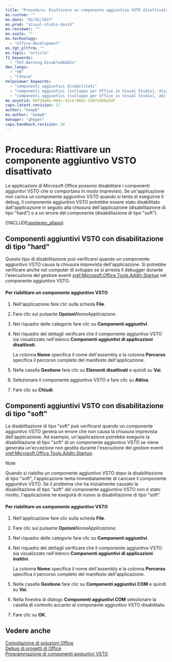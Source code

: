 ```yaml
---
title: "Procedura: Riattivare un componente aggiuntivo VSTO disattivato | Microsoft Docs"
ms.custom: ""
ms.date: "02/02/2017"
ms.prod: "visual-studio-dev14"
ms.reviewer: ""
ms.suite: ""
ms.technology: 
  - "office-development"
ms.tgt_pltfrm: ""
ms.topic: "article"
f1_keywords: 
  - "VST.Warning.DisabledAddIn"
dev_langs: 
  - "VB"
  - "CSharp"
helpviewer_keywords: 
  - "componenti aggiuntivi disabilitati"
  - "componenti aggiuntivi [sviluppo per Office in Visual Studio], disabilitati"
  - "componenti aggiuntivi [sviluppo per Office in Visual Studio], abilitazione"
ms.assetid: 69719a0a-984c-42cd-80a2-1367c866e5df
caps.latest.revision: 27
author: "kempb"
ms.author: "kempb"
manager: "ghogen"
caps.handback.revision: 26
---
```

# Procedura: Riattivare un componente aggiuntivo VSTO disattivato
  Le applicazioni di Microsoft Office possono disabilitare i componenti aggiuntivi VSTO che si comportano in modo imprevisto. Se un'applicazione non carica un componente aggiuntivo VSTO quando si tenta di eseguirne il debug, il componente aggiuntivo VSTO potrebbe essere stato disabilitato dall'applicazione in seguito alla chiusura dell'applicazione \(disabilitazione di tipo "hard"\) o a un errore del componente \(disabilitazione di tipo "soft"\).  
  
 [!INCLUDE[appliesto_allapp](../vsto/includes/appliesto-allapp-md.md)]  
  
## Componenti aggiuntivi VSTO con disabilitazione di tipo "hard"  
 Questo tipo di disabilitazione può verificarsi quando un componente aggiuntivo VSTO causa la chiusura imprevista dell'applicazione. Si potrebbe verificare anche nel computer di sviluppo se si arresta il debugger durante l'esecuzione del gestore eventi <xref:Microsoft.Office.Tools.AddIn.Startup> nel componente aggiuntivo VSTO.  
  
#### Per riabilitare un componente aggiuntivo VSTO  
  
1.  Nell'applicazione fare clic sulla scheda **File**.  
  
2.  Fare clic sul pulsante **Opzioni***NomeApplicazione*.  
  
3.  Nel riquadro delle categorie fare clic su **Componenti aggiuntivi**.  
  
4.  Nel riquadro dei dettagli verificare che il componente aggiuntivo VSTO sia visualizzato nell'elenco **Componenti aggiuntivi di applicazioni disattivati**.  
  
     La colonna **Nome** specifica il nome dell'assembly e la colonna **Percorso** specifica il percorso completo del manifesto dell'applicazione.  
  
5.  Nella casella **Gestione** fare clic su **Elementi disattivati** e quindi su **Vai**.  
  
6.  Selezionare il componente aggiuntivo VSTO e fare clic su **Attiva**.  
  
7.  Fare clic su **Chiudi**.  
  
## Componenti aggiuntivi VSTO con disabilitazione di tipo "soft"  
 La disabilitazione di tipo "soft" può verificarsi quando un componente aggiuntivo VSTO genera un errore che non causa la chiusura imprevista dell'applicazione. Ad esempio, un'applicazione potrebbe eseguire la disabilitazione di tipo "soft" di un componente aggiuntivo VSTO se viene generata un'eccezione non gestita durante l'esecuzione del gestore eventi <xref:Microsoft.Office.Tools.AddIn.Startup>.  
  
> [!NOTE]  
>  Quando si riabilita un componente aggiuntivo VSTO dopo la disabilitazione di tipo "soft", l'applicazione tenta immediatamente di caricare il componente aggiuntivo VSTO. Se il problema che ha inizialmente causato la disabilitazione di tipo "soft" del componente aggiuntivo VSTO non è stato risolto, l'applicazione ne eseguirà di nuovo la disabilitazione di tipo "soft".  
  
#### Per riabilitare un componente aggiuntivo VSTO  
  
1.  Nell'applicazione fare clic sulla scheda **File**.  
  
2.  Fare clic sul pulsante **Opzioni***NomeApplicazione*.  
  
3.  Nel riquadro delle categorie fare clic su **Componenti aggiuntivi**.  
  
4.  Nel riquadro dei dettagli verificare che il componente aggiuntivo VSTO sia visualizzato nell'elenco **Componenti aggiuntivi di applicazioni inattivi**.  
  
     La colonna **Nome** specifica il nome dell'assembly e la colonna **Percorso** specifica il percorso completo del manifesto dell'applicazione.  
  
5.  Nella casella **Gestione** fare clic su **Componenti aggiuntivi COM** e quindi su **Vai**.  
  
6.  Nella finestra di dialogo **Componenti aggiuntivi COM** selezionare la casella di controllo accanto al componente aggiuntivo VSTO disabilitato.  
  
7.  Fare clic su **OK**.  
  
## Vedere anche  
 [Compilazione di soluzioni Office](../vsto/building-office-solutions.md)   
 [Debug di progetti di Office](../vsto/debugging-office-projects.md)   
 [Programmazione di componenti aggiuntivi VSTO](../vsto/programming-vsto-add-ins.md)  
  
  